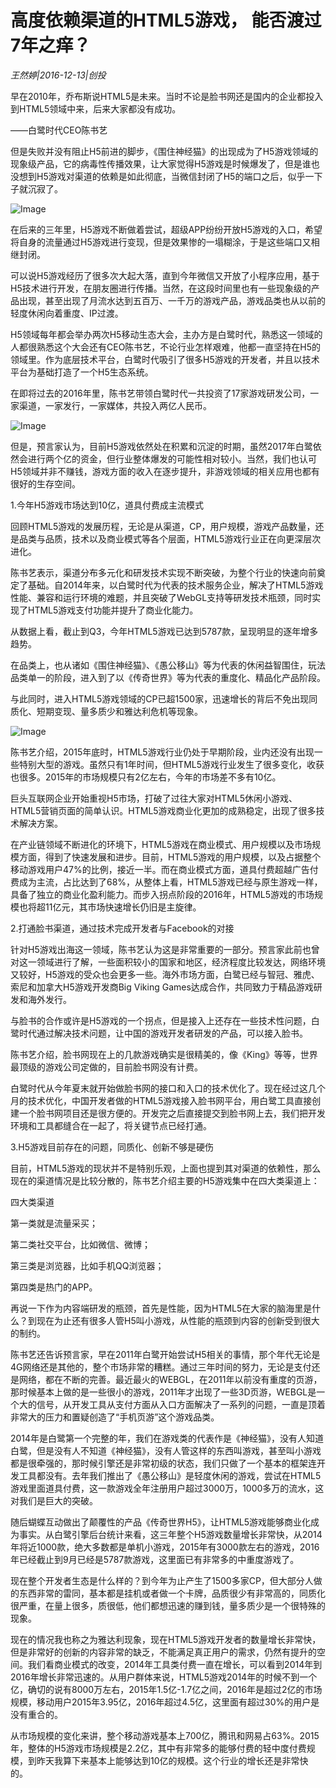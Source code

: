 # 高度依赖渠道的HTML5游戏， 能否渡过7年之痒？

*王然婷|2016-12-13|创投*

早在2010年，乔布斯说HTML5是未来。当时不论是脸书网还是国内的企业都投入到HTML5领域中来，后来大家都没有成功。

——白鹭时代CEO陈书艺

但是失败并没有阻止H5前进的脚步，《围住神经猫》的出现成为了H5游戏领域的现象级产品，它的病毒性传播效果，让大家觉得H5游戏是时候爆发了，但是谁也没想到H5游戏对渠道的依赖是如此彻底，当微信封闭了H5的端口之后，似乎一下子就沉寂了。

![Image](http://si1.go2yd.com/get-image/0GIAmZyBime)

在后来的三年里，H5游戏不断做着尝试，超级APP纷纷开放H5游戏的入口，希望将自身的流量通过H5游戏进行变现，但是效果惨的一塌糊涂，于是这些端口又相继封闭。

可以说H5游戏经历了很多次大起大落，直到今年微信又开放了小程序应用，基于H5技术进行开发，在朋友圈进行传播。当然，在这段时间里也有一些现象级的产品出现，甚至出现了月流水达到五百万、一千万的游戏产品，游戏品类也从以前的轻度休闲向着重度、IP过渡。

H5领域每年都会举办两次H5移动生态大会，主办方是白鹭时代，熟悉这一领域的人都很熟悉这个大会还有CEO陈书艺，不论行业怎样艰难，他都一直坚持在H5的领域里。作为底层技术平台，白鹭时代吸引了很多H5游戏的开发者，并且以技术平台为基础打造了一个H5生态系统。

在即将过去的2016年里，陈书艺带领白鹭时代一共投资了17家游戏研发公司，一家渠道，一家发行，一家媒体，共投入两亿人民币。

![Image](http://si1.go2yd.com/get-image/0GIAmVr2Kqu)

但是，预言家认为，目前H5游戏依然处在积累和沉淀的时期，虽然2017年白鹭依然会进行两个亿的资金，但行业整体爆发的可能性相对较小。当然，我们也认可H5领域并非不赚钱，游戏方面的收入在逐步提升，非游戏领域的相关应用也都有很好的生存空间。

1.今年H5游戏市场达到10亿，道具付费成主流模式

回顾HTML5游戏的发展历程，无论是从渠道，CP，用户规模，游戏产品数量，还是品类与品质，技术以及商业模式等各个层面，HTML5游戏行业正在向更深层次进化。

陈书艺表示，渠道分布多元化和研发技术实现不断突破，为整个行业的快速向前奠定了基础。自2014年来，以白鹭时代为代表的技术服务企业，解决了HTML5游戏性能、兼容和运行环境的难题，并且突破了WebGL支持等研发技术瓶颈，同时实现了HTML5游戏支付功能并提升了商业化能力。

从数据上看，截止到Q3，今年HTML5游戏已达到5787款，呈现明显的逐年增多趋势。

在品类上，也从诸如《围住神经猫》、《愚公移山》等为代表的休闲益智围住，玩法品类单一的阶段，进入到了以《传奇世界》等为代表的重度化、精品化产品阶段。

与此同时，进入HTML5游戏领域的CP已超1500家，迅速增长的背后不免出现同质化、短期变现、量多质少和雅达利危机等现象。

![Image](http://si1.go2yd.com/get-image/0GIAmYQTbXs)

陈书艺介绍，2015年底时，HTML5游戏行业仍处于早期阶段，业内还没有出现一些特别大型的游戏。虽然只有1年时间，但HTML5游戏行业发生了很多变化，收获也很多。2015年的市场规模只有2亿左右，今年的市场差不多有10亿。

巨头互联网企业开始重视H5市场，打破了过往大家对HTML5休闲小游戏、HTML5营销页面的简单认识。HTML5游戏商业化更加的成熟稳定，出现了很多技术解决方案。

在产业链领域不断进化的环境下，HTML5游戏在商业模式、用户规模以及市场规模方面，得到了快速发展和进步。目前，HTML5游戏的用户规模，以及占据整个移动游戏用户47%的比例，接近一半。而在商业模式方面，道具付费超越广告付费成为主流，占比达到了68%，从整体上看，HTML5游戏已经与原生游戏一样，具备了独立的商业化盈利能力。而步入拐点阶段的2016年，HTML5游戏的市场规模也将超11亿元，其市场快速增长仍旧是主旋律。

2.打通脸书渠道，通过技术完成开发者与Facebook的对接

针对H5游戏出海这一领域，陈书艺认为这是非常重要的一部分。预言家此前也曾对这一领域进行了解，一些面积较小的国家和地区，经济程度比较发达，网络环境又较好，H5游戏的受众也会更多一些。海外市场方面，白鹭已经与智冠、雅虎、索尼和加拿大H5游戏开发商Big Viking Games达成合作，共同致力于精品游戏研发和海外发行。

与脸书的合作或许是H5游戏的一个拐点，但是接入上还存在一些技术性问题，白鹭时代通过解决技术问题，让中国的游戏开发者研发的产品，可以接入脸书。

陈书艺介绍，脸书网现在上的几款游戏确实是很精美的，像《King》等等，世界最顶级的游戏公司定做的，目前脸书网没有计费。

白鹭时代从今年夏末就开始做脸书网的接口和入口的技术优化了。现在经过这几个月的技术优化，中国开发者做的HTML5游戏接入脸书网平台，用白鹭工具直接创建一个脸书网项目还是很方便的。开发完之后直接提交到脸书网上去，我们把开发环境和工具都缝合在一起了，将关键节点已经打通。

3.H5游戏目前存在的问题，同质化、创新不够是硬伤

目前，HTML5游戏的现状并不是特别乐观，上面也提到其对渠道的依赖性，那么现在的渠道情况是比较分散的，陈书艺介绍主要的H5游戏集中在四大类渠道上：

四大类渠道

第一类就是流量采买；

第二类社交平台，比如微信、微博；

第三类是浏览器，比如手机QQ浏览器；

第四类是热门的APP。

再说一下作为内容端研发的瓶颈，首先是性能，因为HTML5在大家的脑海里是什么？到现在为止还有很多人管H5叫小游戏，从性能的瓶颈到内容的创新受到很大的制约。

陈书艺还告诉预言家，早在2011年白鹭开始尝试H5相关的事情，那个年代无论是4G网络还是其他的，整个市场非常的糟糕。通过三年时间的努力，无论是支付还是网络，都在不断的完善。最近最火的WEBGL，在2011年以前没有重度的页游，那时候基本上做的是一些很小的游戏，2011年才出现了一些3D页游，WEBGL是一个大的信号，从开发工具从支付方面从入口方面解决了一系列的问题，一直是顶着非常大的压力和置疑创造了“手机页游”这个游戏品类。

2014年是白鹭第一个完整的年，我们在游戏类的代表作是《神经猫》，没有人知道白鹭，但是没有人不知道《神经猫》，没有人管这样的东西叫游戏，甚至叫小游戏都是很牵强的，那时候引擎还是非常初级的状态，我们只做了一个基本的框架连开发工具都没有。去年我们推出了《愚公移山》是轻度休闲的游戏，尝试在HTML5游戏里面道具付费，这一款游戏全年注册用户超过3000万，1000多万的流水，这对我们是巨大的突破。

随后蝴蝶互动做出了颠覆性的产品《传奇世界H5》，让HTML5游戏能够商业化成为事实。从白鹭引擎后台统计来看，这三年整个H5游戏数量增长非常快，从2014年将近1000款，绝大多数都是单机小游戏，2015年有3000款左右的游戏，2016年已经截止到9月已经是5787款游戏，这里面已有非常多的中重度游戏了。

现在整个开发者生态是什么样的？到今年为止产生了1500多家CP，但大部分人做的东西非常的雷同，基本都是挂机或者做一个卡牌，品质很少有非常高的，同质化很严重，在量上很多，质很低，他们都想迅速的赚到钱，量多质少是一个很特殊的现象。

现在的情况我也称之为雅达利现象，现在HTML5游戏开发者的数量增长非常快，但是非常好的创新的内容非常的缺乏，不能满足真正用户的需求，仍然有提升的空间。我们看商业模式的改变，2014年工具类付费一直在增长，可以看到2014年到2016年增长非常迅速的。从用户群体来说，HTML5游戏2014年的时候不到一个亿，确切的说有8000万左右，2015年1.5亿-1.7亿之间，2016年是超过2亿的市场规模，移动用户2015年3.95亿，2016年超过4.5亿，这里面有超过30%的用户是没有重合的。

从市场规模的变化来讲，整个移动游戏基本上700亿，腾讯和网易占63%。2015年，整体的H5游戏市场规模是2.2亿，其中有非常多的能够付费的轻中度付费规模，到昨天我算下来基本上能够达到10亿的规模。这个行业的增长还是非常快的。


